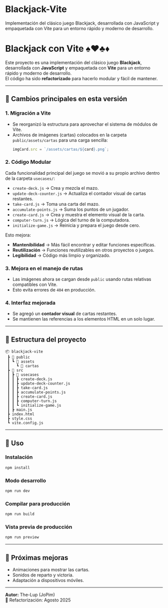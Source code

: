 # Blackjack-Vite
Implementación del clásico juego Blackjack, desarrollada con JavaScript y empaquetada con Vite para un entorno rápido y moderno de desarrollo.

# Blackjack con Vite ♠️♥️♣️♦️

Este proyecto es una implementación del clásico juego **Blackjack**, desarrollada con **JavaScript** y empaquetada con **Vite** para un entorno rápido y moderno de desarrollo.  
El código ha sido **refactorizado** para hacerlo modular y fácil de mantener.

---

## 🚀 Cambios principales en esta versión

### 1. Migración a Vite
- Se reorganizó la estructura para aprovechar el sistema de módulos de Vite.
- Archivos de imágenes (cartas) colocados en la carpeta `public/assets/cartas` para una carga sencilla:
  ```js
  imgCard.src = `/assets/cartas/${card}.png`;
  ```

### 2. Código Modular
Cada funcionalidad principal del juego se movió a su propio archivo dentro de la carpeta `usecases/`:
- `create-deck.js` → Crea y mezcla el mazo.
- `update-deck-counter.js` → Actualiza el contador visual de cartas restantes.
- `take-card.js` → Toma una carta del mazo.
- `accumulate-points.js` → Suma los puntos de un jugador.
- `create-card.js` → Crea y muestra el elemento visual de la carta.
- `computer-turn.js` → Lógica del turno de la computadora.
- `initialize-game.js` → Reinicia y prepara el juego desde cero.

Esto mejora:
- **Mantenibilidad** → Más fácil encontrar y editar funciones específicas.
- **Reutilización** → Funciones reutilizables en otros proyectos o juegos.
- **Legibilidad** → Código más limpio y organizado.

### 3. Mejora en el manejo de rutas
- Las imágenes ahora se cargan desde `public` usando rutas relativas compatibles con Vite.
- Esto evita errores de `404` en producción.

### 4. Interfaz mejorada
- Se agregó un **contador visual** de cartas restantes.
- Se mantienen las referencias a los elementos HTML en un solo lugar.

---

## 📂 Estructura del proyecto

```
📦 blackjack-vite
 ┣ 📂 public
 ┃ ┗ 📂 assets
 ┃   ┗ 📂 cartas
 ┣ 📂 src
 ┃ ┣ 📂 usecases
 ┃ ┃ ┣ create-deck.js
 ┃ ┃ ┣ update-deck-counter.js
 ┃ ┃ ┣ take-card.js
 ┃ ┃ ┣ accumulate-points.js
 ┃ ┃ ┣ create-card.js
 ┃ ┃ ┣ computer-turn.js
 ┃ ┃ ┗ initialize-game.js
 ┃ ┣ main.js
 ┣ index.html
 ┣ style.css
 ┗ vite.config.js
```

---

## 📜 Uso

### Instalación
```bash
npm install
```

### Modo desarrollo
```bash
npm run dev
```

### Compilar para producción
```bash
npm run build
```

### Vista previa de producción
```bash
npm run preview
```

---

## 🎯 Próximas mejoras
- Animaciones para mostrar las cartas.
- Sonidos de reparto y victoria.
- Adaptación a dispositivos móviles.

---

**Autor:** The-Lup (JoPim)  
📅 Refactorización: Agosto 2025
